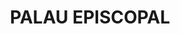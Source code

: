 ---
layout: test
title:  "PALAU EPISCOPAL"
coordinates:
  - group1:
        - [1.462261095618837, 42.357197018901296]
        - [1.462432007940371, 42.357180353934339]
        - [1.462505319666302, 42.357172992543646]
        - [1.462560452431812, 42.357172897529068]
        - [1.462569308005854, 42.357178857596828]
        - [1.462708816882404, 42.357179059658542]
        - [1.462727492865256, 42.356972569929894]
        - [1.462754054945519, 42.356806031937815]
        - [1.462709250212046, 42.356659398652283]
        - [1.462669953496191, 42.356563741949095]
        - [1.462562887983241, 42.356362379406633]
        - [1.462363941388272, 42.356378557374256]
        - [1.462307481171526, 42.356386979200096]
        - [1.462138344565698, 42.356402234131743]
        - [1.46215815956599, 42.356558546047097]
        - [1.462183211795999, 42.356730783163762]
        - [1.46217421391348, 42.356730662453941]
        - [1.462187946174464, 42.356813459306302]
        - [1.462193569858451, 42.35681353474947]
        - [1.462214347086171, 42.356976535321735]
        - [1.462261109180919, 42.357196462769288]
        - [1.462261095618837, 42.357197018901296]
---